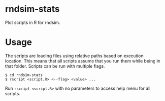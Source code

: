 # rndsim-stats

Plot scripts in R for rndsim.

# Usage

The scripts are loading files using relative paths based on execution location. This means that all scripts assume that you run them while being in that folder. Scripts can be run with multiple flags.

```
$ cd rndsim-stats
$ rscript <script.R> <--flag> <value> ...
```

Run `rscript <script.R>` with no parameters to access help menu for all scripts.
